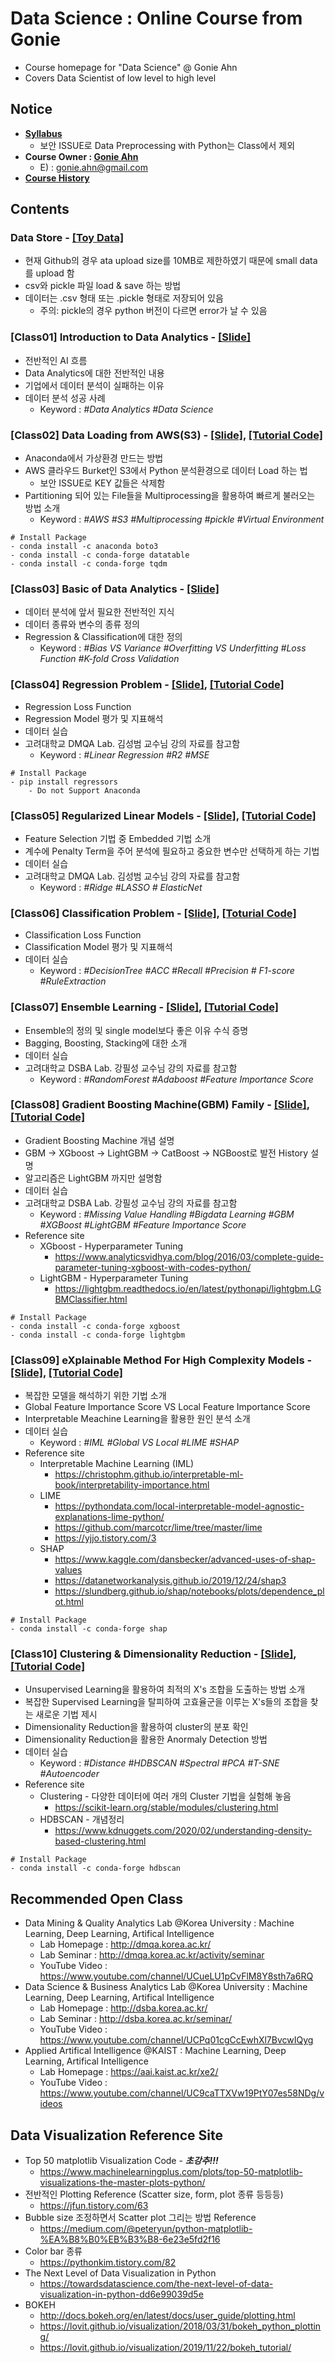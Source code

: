 # **Data Science : Online Course from Gonie** 
* Course homepage for "Data Science" @ Gonie Ahn
* Covers Data Scientist of low level to high level
## Notice
* [**Syllabus**](https://github.com/GonieAhn/Data-Science-online-course-from-gonie/blob/main/00_Syllabus.pdf)
    * 보안 ISSUE로 Data Preprocessing with Python는 Class에서 제외
* **Course Owner  : [Gonie Ahn](https://github.com/GonieAhn)**
    * E) : gonie.ahn@gmail.com
* [**Course History**](https://github.com/GonieAhn/Data-Science-online-course-from-gonie/blob/main/99_Album.pdf)
## Contents
### Data Store - [[Toy Data]](https://github.com/GonieAhn/Data-Science-online-course-from-gonie/tree/main/Data%20Store)
* 현재 Github의 경우 ata upload size를 10MB로 제한하였기 때문에 small data를 upload 함
* csv와 pickle 파일 load & save 하는 방법
* 데이터는 .csv 형태 또는 .pickle 형태로 저장되어 있음
    * 주의: pickle의 경우 python 버전이 다르면 error가 날 수 있음 
### [Class01] Introduction to Data Analytics - [[Slide]](https://github.com/GonieAhn/Data-Science-online-course-from-gonie/blob/main/%5BClass01%5D%20Introduction%20to%20Data%20Analytics/C1_Introduction%20to%20Data%20Analytics.pdf)
* 전반적인 AI 흐름
* Data Analytics에 대한 전반적인 내용
* 기업에서 데이터 분석이 실패하는 이유
* 데이터 분석 성공 사례
    * Keyword : *#Data Analytics #Data Science*
### [Class02] Data Loading from AWS(S3) - [[Slide]](https://github.com/GonieAhn/Data-Science-online-course-from-gonie/blob/main/%5BClass02%5D%20Data%20Loading%20from%20AWS(S3)/C2_Data%20Loading%20from%20AWS(S3).pdf), [[Tutorial Code]](http://mod.lge.com/hub/smartdata/data-science-online-course-from-dstp/blob/master/%5BClass02%5D%20Data%20Loading%20from%20AWS(S3)/Data_Load_Single.ipynb)
* Anaconda에서 가상환경 만드는 방법
* AWS 클라우드 Burket인 S3에서 Python 분석환경으로 데이터 Load 하는 법
    * 보안 ISSUE로 KEY 값들은 삭제함
* Partitioning 되어 있는 File들을 Multiprocessing을 활용하여 빠르게 불러오는 방법 소개
    * Keyword : *#AWS #S3 #Multiprocessing #pickle #Virtual Environment*
```
# Install Package
- conda install -c anaconda boto3 
- conda install -c conda-forge datatable
- conda install -c conda-forge tqdm
```
### [Class03] Basic of Data Analytics - [[Slide]](https://github.com/GonieAhn/Data-Science-online-course-from-gonie/blob/main/%5BClass03%5D%20Basic%20of%20Data%20Analytics/C3_Basic%20of%20Data%20Analytics.pdf)
* 데이터 분석에 앞서 필요한 전반적인 지식
* 데이터 종류와 변수의 종류 정의
* Regression & Classification에 대한 정의
    * Keyword : *#Bias VS Variance #Overfitting VS Underfitting #Loss Function #K-fold Cross Validation*
### [Class04] Regression Problem - [[Slide]](https://github.com/GonieAhn/Data-Science-online-course-from-gonie/blob/main/%5BClass04%5D%20Regression%20Problem/C4_Regression%20Problem.pdf), [[Tutorial Code]](http://mod.lge.com/hub/smartdata/data-science-online-course-from-dstp/blob/master/%5BClass05%5D%20Regression%20Problem/Regression_Problem.ipynb)
* Regression Loss Function
* Regression Model 평가 및 지표해석
* 데이터 실습
* 고려대학교 DMQA Lab. 김성범 교수님 강의 자료를 참고함
    * Keyword : *#Linear Regression #R2 #MSE*
```
# Install Package
- pip install regressors
    - Do not Support Anaconda
```
### [Class05] Regularized Linear Models - [[Slide]](https://github.com/GonieAhn/Data-Science-online-course-from-gonie/blob/main/%5BClass05%5D%20Regularized%20Linear%20Models/C5_Regularized%20Linear%20Models.pdf), [[Tutorial Code]](http://mod.lge.com/hub/smartdata/data-science-online-course-from-dstp/blob/master/%5BClass06%5D%20Regularized%20Linear%20Models/Regularized_Linear_Models.ipynb)
* Feature Selection 기법 중 Embedded 기법 소개
* 계수에 Penalty Term을 주어 분석에 필요하고 중요한 변수만 선택하게 하는 기법
* 데이터 실습
* 고려대학교 DMQA Lab. 김성범 교수님 강의 자료를 참고함
    * Keyword : *#Ridge #LASSO # ElasticNet*
### [Class06] Classification Problem - [[Slide]](https://github.com/GonieAhn/Data-Science-online-course-from-gonie/blob/main/%5BClass06%5D%20Classification%20Problem/C6_Classification%20Problem.pdf), [[Toturial Code]](http://mod.lge.com/hub/smartdata/data-science-online-course-from-dstp/blob/master/%5BClass07%5D%20Classification%20Problem/DecisionTree.ipynb)
* Classification Loss Function
* Classification Model 평가 및 지표해석
* 데이터 실습
    * Keyword : *#DecisionTree #ACC #Recall #Precision # F1-score #RuleExtraction*
### [Class07] Ensemble Learning - [[Slide]](https://github.com/GonieAhn/Data-Science-online-course-from-gonie/blob/main/%5BClass07%5D%20Ensemble%20Learning/C7_Ensemble%20Learning.pdf), [[Tutorial Code]](http://mod.lge.com/hub/smartdata/data-science-online-course-from-dstp/blob/master/%5BClass08%5D%20Ensemble%20Learning/Ensemble_Learning.ipynb)
* Ensemble의 정의 및 single model보다 좋은 이유 수식 증명
* Bagging, Boosting, Stacking에 대한 소개
* 데이터 실습
* 고려대학교 DSBA Lab. 강필성 교수님 강의 자료를 참고함
    * Keyword : *#RandomForest #Adaboost #Feature Importance Score*
### [Class08] Gradient Boosting Machine(GBM) Family - [[Slide]](https://github.com/GonieAhn/Data-Science-online-course-from-gonie/blob/main/%5BClass08%5D%20GBM%20Family/C8_GBM%20Family.pdf), [[Tutorial Code]](http://mod.lge.com/hub/smartdata/data-science-online-course-from-dstp/tree/master/%5BClass09%5D%20Gradient%20Boosting%20Machine(GBM)%20Family/GBM%20Family%20Tutorial%20Code)
* Gradient Boosting Machine 개념 설명
* GBM -> XGboost -> LightGBM -> CatBoost -> NGBoost로 발전 History 설명
* 알고리즘은 LightGBM 까지만 설명함
* 데이터 실습
* 고려대학교 DSBA Lab. 강필성 교수님 강의 자료를 참고함
    * Keyword : *#Missing Value Handling #Bigdata Learning #GBM #XGBoost #LightGBM #Feature Importance Score*
* Reference site
    * XGboost - Hyperparameter Tuning
        * https://www.analyticsvidhya.com/blog/2016/03/complete-guide-parameter-tuning-xgboost-with-codes-python/
    * LightGBM - Hyperparameter Tuning
        * https://lightgbm.readthedocs.io/en/latest/pythonapi/lightgbm.LGBMClassifier.html
```
# Install Package
- conda install -c conda-forge xgboost
- conda install -c conda-forge lightgbm
```
### [Class09] eXplainable Method For High Complexity Models - [[Slide]](https://github.com/GonieAhn/Data-Science-online-course-from-gonie/blob/main/%5BClass09%5D%20eXplainable%20Method%20For%20High%20Complexity%20Model/C9_eXplainable%20Method%20For%20High%20Complexity%20Model.pdf), [[Tutorial Code]](http://mod.lge.com/hub/smartdata/data-science-online-course-from-dstp/blob/master/%5BClass10%5D%20eXplainable%20Method%20For%20High%20Complexity%20Models/LightGBM_Regression_SHAP.ipynb)
* 복잡한 모델을 해석하기 위한 기법 소개
* Global Feature Importance Score VS Local Feature Importance Score
* Interpretable Meachine Learning을 활용한 원인 분석 소개
* 데이터 실습
    * Keyword : *#IML #Global VS Local #LIME #SHAP* 
* Reference site
    * Interpretable Machine Learning (IML)  
        * https://christophm.github.io/interpretable-ml-book/interpretability-importance.html
    * LIME
        * https://pythondata.com/local-interpretable-model-agnostic-explanations-lime-python/
        * https://github.com/marcotcr/lime/tree/master/lime
        * https://yjjo.tistory.com/3
    * SHAP
        * https://www.kaggle.com/dansbecker/advanced-uses-of-shap-values
        * https://datanetworkanalysis.github.io/2019/12/24/shap3
        * https://slundberg.github.io/shap/notebooks/plots/dependence_plot.html
```
# Install Package
- conda install -c conda-forge shap
```
### [Class10] Clustering & Dimensionality Reduction - [[Slide]](https://github.com/GonieAhn/Data-Science-online-course-from-gonie/blob/main/%5BClass10%5D%20Clustering%20%26%20Dimensionality%20Reduction/C10_Clustering%20%26%20Dimensionality%20Reduction.pdf), [[Tutorial Code]](http://mod.lge.com/hub/smartdata/data-science-online-course-from-dstp/blob/master/%5BClass11%5D%20Clustering%20&%20Dimensionality%20Reduction/Clustering___Dimensonality_Reduction.ipynb)
* Unsupervised Learning을 활용하여 최적의 X's 조합을 도출하는 방법 소개
* 복잡한 Supervised Learning을 탈피하여 고효율군을 이루는 X's들의 조합을 찾는 새로운 기법 제시
* Dimensionality Reduction을 활용하여 cluster의 분포 확인
* Dimensionality Reduction을 활용한 Anormaly Detection 방법 
* 데이터 실습
    * Keyword : *#Distance #HDBSCAN #Spectral #PCA #T-SNE #Autoencoder* 
* Reference site
    * Clustering - 다양한 데이터에 여러 개의 Cluster 기법을 실험해 놓음
        * https://scikit-learn.org/stable/modules/clustering.html
    * HDBSCAN - 개념정리
        * https://www.kdnuggets.com/2020/02/understanding-density-based-clustering.html
```
# Install Package
- conda install -c conda-forge hdbscan
```
## Recommended Open Class
* Data Mining & Quality Analytics Lab @Korea University : Machine Learning, Deep Learning, Artifical Intelligence
    * Lab Homepage : http://dmqa.korea.ac.kr/
    * Lab Seminar : http://dmqa.korea.ac.kr/activity/seminar
    * YouTube Video : https://www.youtube.com/channel/UCueLU1pCvFlM8Y8sth7a6RQ
* Data Science & Business Analytics Lab @Korea University : Machine Learning, Deep Learning, Artifical Intelligence
    * Lab Homepage : http://dsba.korea.ac.kr/
    * Lab Seminar : http://dsba.korea.ac.kr/seminar/
    * YouTube Video : https://www.youtube.com/channel/UCPq01cgCcEwhXl7BvcwIQyg
* Applied Artifical Intelligence @KAIST : Machine Learning, Deep Learning, Artifical Intelligence
    * Lab Homepage : https://aai.kaist.ac.kr/xe2/
    * YouTube Video : https://www.youtube.com/channel/UC9caTTXVw19PtY07es58NDg/videos
## Data Visualization Reference Site
* Top 50 matplotlib Visualization Code - ***초강추!!!*** 
    * https://www.machinelearningplus.com/plots/top-50-matplotlib-visualizations-the-master-plots-python/
* 전반적인 Plotting Reference (Scatter size, form, plot 종류 등등등)
	* https://jfun.tistory.com/63
* Bubble size 조정하면서 Scatter plot 그리는 방법 Reference
    * https://medium.com/@peteryun/python-matplotlib-%EA%B8%B0%EB%B3%B8-6e23e5fd2f16
* Color bar 종류
    * https://pythonkim.tistory.com/82
* The Next Level of Data Visualization in Python
    * https://towardsdatascience.com/the-next-level-of-data-visualization-in-python-dd6e99039d5e
* BOKEH
    * http://docs.bokeh.org/en/latest/docs/user_guide/plotting.html
    * https://lovit.github.io/visualization/2018/03/31/bokeh_python_plotting/
    * https://lovit.github.io/visualization/2019/11/22/bokeh_tutorial/

